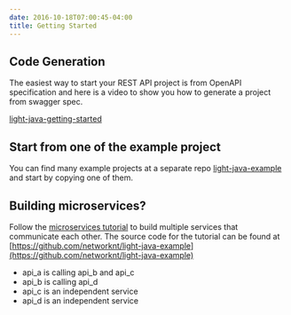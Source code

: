 ```yaml
---
date: 2016-10-18T07:00:45-04:00
title: Getting Started
---
```


## Code Generation

The easiest way to start your REST API project is from OpenAPI specification and here 
is a video to show you how to generate a project from swagger spec.

[light-java-getting-started](https://youtu.be/xSJhF1LcE0Q)

## Start from one of the example project

You can find many example projects at a separate repo [light-java-example](https://github.com/networknt/light-java-example)
and start by copying one of them.

## Building microservices? 

Follow the [microservices tutorial](https://networknt.github.io/light-java/tutorials/microservices/) 
to build multiple services that communicate each other. The source code for the tutorial
can be found at [https://github.com/networknt/light-java-example](https://github.com/networknt/light-java-example)

* api_a is calling api_b and api_c
* api_b is calling api_d
* api_c is an independent service
* api_d is an independent service




